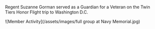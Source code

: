 Regent Suzanne Gorman served as a Guardian for a Veteran on the Twin Tiers Honor Flight trip to Washington D.C. 

![Member Activity](/assets/images/full group at Navy Memorial.jpg)
